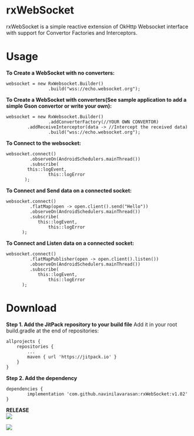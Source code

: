 # rxWebSocket

rxWebSocket is a simple reactive extension of OkHttp Websocket interface with support for Convertor Factories and Interceptors.

# Usage

<b> To Create a WebSocket with no converters: </b>
```
websocket = new RxWebsocket.Builder()
                .build("wss://echo.websocket.org");
```

<b> To Create a WebSocket with converters(See sample application to add a simple Gson convertor or write your own):</b>
```
websocket = new RxWebsocket.Builder()
                .addConverterFactory(//YOUR OWN CONVERTOR)
		.addReceiveInterceptor(data -> //Intercept the received data)
                .build("wss://echo.websocket.org");
```
		
<b> To Connect to the websocket:</b>
```
websocket.connect()
         .observeOn(AndroidSchedulers.mainThread())
         .subscribe(
	  	this::logEvent,
                this::logError
	   );
```
	   
<b> To Connect and Send data on a connected socket:</b>
```
websocket.connect()
         .flatMap(open -> open.client().send("Hello"))
         .observeOn(AndroidSchedulers.mainThread())
         .subscribe(
         	this::logEvent,
                this::logError
	  );
```

<b> To Connect and Listen data on a connected socket:</b>
```
websocket.connect()
         .flatMapPublisher(open -> open.client().listen())
         .observeOn(AndroidSchedulers.mainThread())
         .subscribe(
         	this::logEvent,
                this::logError
	  );
```

# Download

<b>Step 1. Add the JitPack repository to your build file</b>
Add it in your root build.gradle at the end of repositories:

	allprojects {
		repositories {
			...
			maven { url 'https://jitpack.io' }
		}
	}

<b>Step 2. Add the dependency</b>

	dependencies {
	        implementation 'com.github.navinilavarasan:rxWebSocket:v1.02'
	}


<b> RELEASE </b><br>
[![](https://jitpack.io/v/navinilavarasan/rxWebSocket.svg)](https://jitpack.io/#navinilavarasan/rxWebSocket)

[![](https://img.shields.io/badge/Android%20Arsenal-rxWebsocket-brightgreen.svg?style=flat)](https://android-arsenal.com/details/1/6630)
